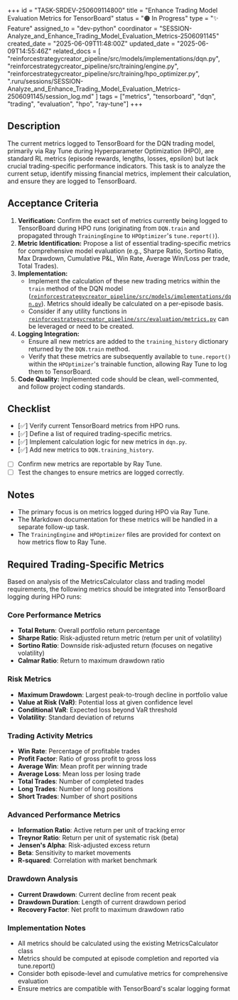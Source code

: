 +++
id = "TASK-SRDEV-250609114800"
title = "Enhance Trading Model Evaluation Metrics for TensorBoard"
status = "🟠 In Progress"
type = "✨ Feature"
assigned_to = "dev-python"
coordinator = "SESSION-Analyze_and_Enhance_Trading_Model_Evaluation_Metrics-2506091145"
created_date = "2025-06-09T11:48:00Z"
updated_date = "2025-06-09T14:55:46Z"
related_docs = [
    "reinforcestrategycreator_pipeline/src/models/implementations/dqn.py",
    "reinforcestrategycreator_pipeline/src/training/engine.py",
    "reinforcestrategycreator_pipeline/src/training/hpo_optimizer.py",
    ".ruru/sessions/SESSION-Analyze_and_Enhance_Trading_Model_Evaluation_Metrics-2506091145/session_log.md"
]
tags = ["metrics", "tensorboard", "dqn", "trading", "evaluation", "hpo", "ray-tune"]
+++

## Description

The current metrics logged to TensorBoard for the DQN trading model, primarily via Ray Tune during Hyperparameter Optimization (HPO), are standard RL metrics (episode rewards, lengths, losses, epsilon) but lack crucial trading-specific performance indicators. This task is to analyze the current setup, identify missing financial metrics, implement their calculation, and ensure they are logged to TensorBoard.

## Acceptance Criteria

1.  **Verification:** Confirm the exact set of metrics currently being logged to TensorBoard during HPO runs (originating from `DQN.train` and propagated through `TrainingEngine` to `HPOptimizer`'s `tune.report()`).
2.  **Metric Identification:** Propose a list of essential trading-specific metrics for comprehensive model evaluation (e.g., Sharpe Ratio, Sortino Ratio, Max Drawdown, Cumulative P&L, Win Rate, Average Win/Loss per trade, Total Trades).
3.  **Implementation:**
    *   Implement the calculation of these new trading metrics within the `train` method of the DQN model ([`reinforcestrategycreator_pipeline/src/models/implementations/dqn.py`](reinforcestrategycreator_pipeline/src/models/implementations/dqn.py)). Metrics should ideally be calculated on a per-episode basis.
    *   Consider if any utility functions in [`reinforcestrategycreator_pipeline/src/evaluation/metrics.py`](reinforcestrategycreator_pipeline/src/evaluation/metrics.py) can be leveraged or need to be created.
4.  **Logging Integration:**
    *   Ensure all new metrics are added to the `training_history` dictionary returned by the `DQN.train` method.
    *   Verify that these metrics are subsequently available to `tune.report()` within the `HPOptimizer`'s trainable function, allowing Ray Tune to log them to TensorBoard.
5.  **Code Quality:** Implemented code should be clean, well-commented, and follow project coding standards.

## Checklist

- [✅] Verify current TensorBoard metrics from HPO runs.
- [✅] Define a list of required trading-specific metrics.
- [✅] Implement calculation logic for new metrics in `dqn.py`.
- [✅] Add new metrics to `DQN.training_history`.
- [ ] Confirm new metrics are reportable by Ray Tune.
- [ ] Test the changes to ensure metrics are logged correctly.

## Notes

*   The primary focus is on metrics logged during HPO via Ray Tune.
*   The Markdown documentation for these metrics will be handled in a separate follow-up task.
*   The `TrainingEngine` and `HPOptimizer` files are provided for context on how metrics flow to Ray Tune.
## Required Trading-Specific Metrics

Based on analysis of the MetricsCalculator class and trading model requirements, the following metrics should be integrated into TensorBoard logging during HPO runs:

### Core Performance Metrics
- **Total Return**: Overall portfolio return percentage
- **Sharpe Ratio**: Risk-adjusted return metric (return per unit of volatility)
- **Sortino Ratio**: Downside risk-adjusted return (focuses on negative volatility)
- **Calmar Ratio**: Return to maximum drawdown ratio

### Risk Metrics
- **Maximum Drawdown**: Largest peak-to-trough decline in portfolio value
- **Value at Risk (VaR)**: Potential loss at given confidence level
- **Conditional VaR**: Expected loss beyond VaR threshold
- **Volatility**: Standard deviation of returns

### Trading Activity Metrics
- **Win Rate**: Percentage of profitable trades
- **Profit Factor**: Ratio of gross profit to gross loss
- **Average Win**: Mean profit per winning trade
- **Average Loss**: Mean loss per losing trade
- **Total Trades**: Number of completed trades
- **Long Trades**: Number of long positions
- **Short Trades**: Number of short positions

### Advanced Performance Metrics
- **Information Ratio**: Active return per unit of tracking error
- **Treynor Ratio**: Return per unit of systematic risk (beta)
- **Jensen's Alpha**: Risk-adjusted excess return
- **Beta**: Sensitivity to market movements
- **R-squared**: Correlation with market benchmark

### Drawdown Analysis
- **Current Drawdown**: Current decline from recent peak
- **Drawdown Duration**: Length of current drawdown period
- **Recovery Factor**: Net profit to maximum drawdown ratio

### Implementation Notes
- All metrics should be calculated using the existing MetricsCalculator class
- Metrics should be computed at episode completion and reported via tune.report()
- Consider both episode-level and cumulative metrics for comprehensive evaluation
- Ensure metrics are compatible with TensorBoard's scalar logging format